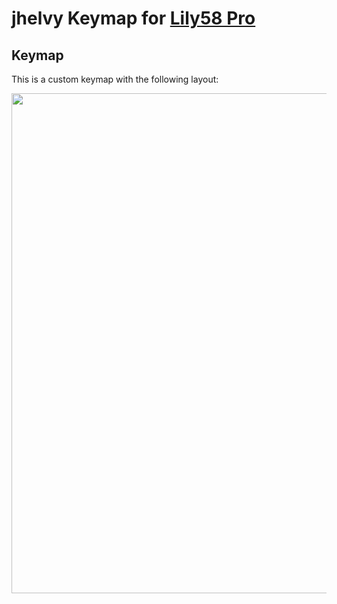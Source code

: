 # jhelvy Keymap for [Lily58 Pro](https://github.com/kata0510/Lily58)

## Keymap

This is a custom keymap with the following layout:

<img src="https://github.com/jhelvy/qmkJsonConverter/raw/master/keymaps/lily58_rev1_jhelvy.png" width="800">
